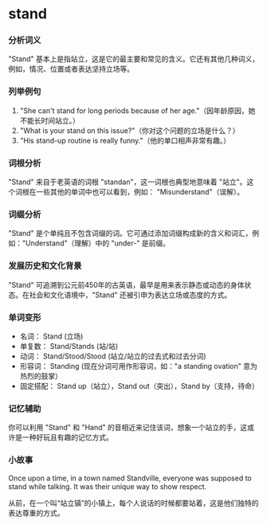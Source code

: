 # stand

### 分析词义

  

"Stand" 基本上是指站立，这是它的最主要和常见的含义。它还有其他几种词义，例如，情况、位置或者表达坚持立场等。

  

### 列举例句

  

1.  "She can't stand for long periods because of her age."（因年龄原因，她不能长时间站立。）
2.  "What is your stand on this issue?"（你对这个问题的立场是什么？）
3.  "His stand-up routine is really funny."（他的单口相声非常有趣。）

  

### 词根分析

  

"Stand" 来自于老英语的词根 "standan"，这一词根也典型地意味着 "站立"。这个词根在一些其他的单词中也可以看到，例如： "Misunderstand"（误解）。

  

### 词缀分析

  

"Stand" 是个单纯且不包含词缀的词。它可通过添加词缀构成新的含义和词汇，例如："Understand"（理解）中的 "under-" 是前缀。

  

### 发展历史和文化背景

  

"Stand" 可追溯到公元前450年的古英语，最早是用来表示静态或动态的身体状态。在社会和文化语境中，"Stand" 还被引申为表达立场或态度的方式。

  

### 单词变形

  

*   名词： Stand (立场)
*   单复数： Stand/Stands (站/站)
*   动词： Stand/Stood/Stood (站立/站立的过去式和过去分词)
*   形容词： Standing (现在分词可用作形容词，如："a standing ovation" 意为热烈的鼓掌）
*   固定搭配： Stand up（站立），Stand out（突出），Stand by（支持，待命）

  

### 记忆辅助

  

你可以利用 "Stand" 和 "Hand" 的音相近来记住该词，想象一个站立的手，这或许是一种好玩且有趣的记忆方式。

  

### 小故事

  

Once upon a time, in a town named Standville, everyone was supposed to stand while talking. It was their unique way to show respect.

  

从前，在一个叫“站立镇”的小镇上，每个人说话的时候都要站着，这是他们独特的表达尊重的方式。
